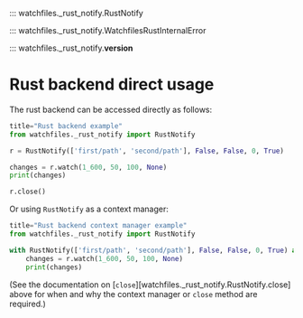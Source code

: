 ::: watchfiles._rust_notify.RustNotify

::: watchfiles._rust_notify.WatchfilesRustInternalError

::: watchfiles._rust_notify.__version__

# Rust backend direct usage

The rust backend can be accessed directly as follows:

```py
title="Rust backend example"
from watchfiles._rust_notify import RustNotify

r = RustNotify(['first/path', 'second/path'], False, False, 0, True)

changes = r.watch(1_600, 50, 100, None)
print(changes)

r.close()
```

Or using `RustNotify` as a context manager:

```py
title="Rust backend context manager example"
from watchfiles._rust_notify import RustNotify

with RustNotify(['first/path', 'second/path'], False, False, 0, True) as r:
    changes = r.watch(1_600, 50, 100, None)
    print(changes)
```

(See the documentation on [`close`][watchfiles._rust_notify.RustNotify.close] above for when and why the
context manager or `close` method are required.)
